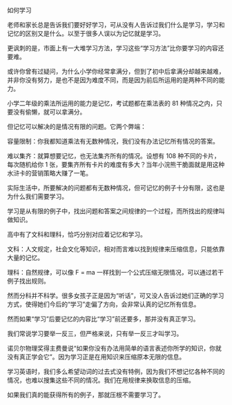 如何学习

老师和家长总是告诉我们要好好学习，可从没有人告诉过我们什么是学习，学习和记忆的区别又是什么。以至于很多人误以为记忆就是学习。

更讽刺的是，市面上有一大堆学习方法，学习这些“学习方法”比你要学习的内容还要难。

或许你曾有过疑问，为什么小学你经常拿满分，但到了初中后拿满分却越来越难，并非你没有努力，是也不是因为难度不同，而是因为前后所运用的是两种不同的能力。

小学二年级的乘法所运用的能力是记忆，考试题都在乘法表的 81 种情况之内，只要没有偷懒，就可以拿满分。

但记忆可以解决的是情况有限的问题。它两个弊端：

容量限制：你我都知道乘法有无数种情况，我们没有办法记忆所有情况的答案。

难以集齐：就算想要记忆，也无法集齐所有的情况。设想有 108 种不同的卡片，每次随机给你 1 张，要集齐所有卡片的难度有多大？当年小浣熊干脆面就是用这种水浒卡的营销策略大赚了一笔。

实际生活中，所要解决的问题都有无数种情况，但可记忆的例子十分有限，这也是为什么我们需要学习。

学习是从有限的例子中，找出问题和答案之间规律的一个过程，而所找出的规律叫做知识。

高中有了文科和理科，恰巧分别对应着记忆和学习。

文科：人文规定，社会文化等知识，相对而言难以找到规律来压缩信息，只能依靠大量的记忆。

理科：自然规律，可以像 F = ma 一样找到一个公式压缩无限情况，可以通过若干例子找出规则。

然而分科并不科学。很多女孩子正是因为“听话”，可又没人告诉过她们正确的学习方式，使得她们今后的“学习”走偏了方向，会非常认真的记忆所有信息。

然而如果“学习”后要记忆的内容比“学习”前还要多，那并没有真正学习。

我们常说学习要举一反三，但严格来说，只有举一反三才叫学习。

诺贝尔物理奖得主费曼说“如果你没有办法用简单的语言表述你所学的知识，你就没有真正学会它”。因为学习正是在用知识来压缩原本无限的信息。

学习英语时，我们多么希望动词的过去式没有特例，因为我们不想记忆各种不同的情况，也难以搜集这些不同的情况。我们在用规律来换取信息的压缩。

如果我们真的能获得所有的例子，那就压根不需要学习了。
